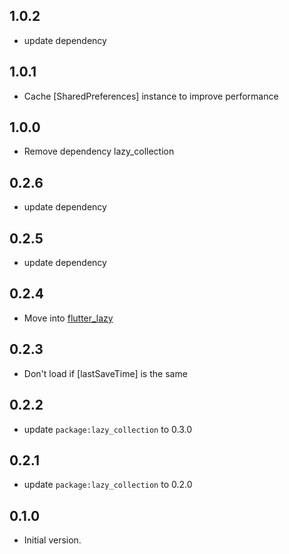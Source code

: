 ## 1.0.2
- update dependency
## 1.0.1
- Cache [SharedPreferences] instance to improve performance
## 1.0.0
- Remove dependency lazy_collection
## 0.2.6
- update dependency
## 0.2.5
- update dependency
## 0.2.4
- Move into [flutter_lazy](https://github.com/j-siu/flutter_lazy)
## 0.2.3
- Don't load if [lastSaveTime] is the same
## 0.2.2
- update `package:lazy_collection` to 0.3.0
## 0.2.1
- update `package:lazy_collection` to 0.2.0
## 0.1.0
- Initial version.
